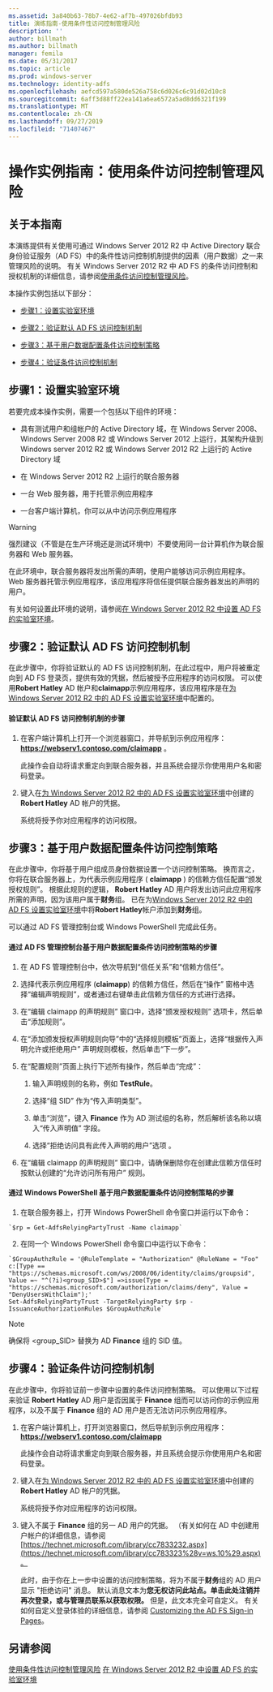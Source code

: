 ```yaml
---
ms.assetid: 3a840b63-78b7-4e62-af7b-497026bfdb93
title: 演练指南-使用条件性访问控制管理风险
description: ''
author: billmath
ms.author: billmath
manager: femila
ms.date: 05/31/2017
ms.topic: article
ms.prod: windows-server
ms.technology: identity-adfs
ms.openlocfilehash: aefcd597a580de526a758c6d026c6c91d02d10c8
ms.sourcegitcommit: 6aff3d88ff22ea141a6ea6572a5ad8dd6321f199
ms.translationtype: MT
ms.contentlocale: zh-CN
ms.lasthandoff: 09/27/2019
ms.locfileid: "71407467"
---
```

# <a name="walkthrough-guide-manage-risk-with-conditional-access-control"></a>操作实例指南：使用条件访问控制管理风险




## <a name="about-this-guide"></a>关于本指南
本演练提供有关使用可通过 Windows Server 2012 R2 中 Active Directory 联合身份验证服务（AD FS）中的条件性访问控制机制提供的因素（用户数据）之一来管理风险的说明。 有关 Windows Server 2012 R2 中 AD FS 的条件访问控制和授权机制的详细信息，请参阅[使用条件访问控制管理风险](../../ad-fs/operations/Manage-Risk-with-Conditional-Access-Control.md)。

本操作实例包括以下部分：

-   [步骤1：设置实验室环境](../../ad-fs/operations/Walkthrough-Guide--Manage-Risk-with-Conditional-Access-Control.md#BKMK_1)

-   [步骤2：验证默认 AD FS 访问控制机制](../../ad-fs/operations/Walkthrough-Guide--Manage-Risk-with-Conditional-Access-Control.md#BKMK_2)

-   [步骤3：基于用户数据配置条件访问控制策略](../../ad-fs/operations/Walkthrough-Guide--Manage-Risk-with-Conditional-Access-Control.md#BKMK_3)

-   [步骤4：验证条件访问控制机制](../../ad-fs/operations/Walkthrough-Guide--Manage-Risk-with-Conditional-Access-Control.md#BKMK_4)

## <a name="BKMK_1"></a>步骤1：设置实验室环境
若要完成本操作实例，需要一个包括以下组件的环境：

-   具有测试用户和组帐户的 Active Directory 域，在 Windows Server 2008、Windows Server 2008 R2 或 Windows Server 2012 上运行，其架构升级到 Windows server 2012 R2 或 Windows Server 2012 R2 上运行的 Active Directory 域

-   在 Windows Server 2012 R2 上运行的联合服务器

-   一台 Web 服务器，用于托管示例应用程序

-   一台客户端计算机，你可以从中访问示例应用程序

> [!WARNING]
> 强烈建议（不管是在生产环境还是测试环境中）不要使用同一台计算机作为联合服务器和 Web 服务器。

在此环境中，联合服务器将发出所需的声明，使用户能够访问示例应用程序。 Web 服务器托管示例应用程序，该应用程序将信任提供联合服务器发出的声明的用户。

有关如何设置此环境的说明，请参阅[在 Windows Server 2012 R2 中设置 AD FS 的实验室环境](../../ad-fs/deployment/Set-up-the-lab-environment-for-AD-FS-in-Windows-Server-2012-R2.md)。

## <a name="BKMK_2"></a>步骤2：验证默认 AD FS 访问控制机制
在此步骤中，你将验证默认的 AD FS 访问控制机制，在此过程中，用户将被重定向到 AD FS 登录页，提供有效的凭据，然后被授予应用程序的访问权限。 可以使用**Robert Hatley** AD 帐户和**claimapp**示例应用程序，该应用程序是在[为 Windows Server 2012 R2 中的 AD FS 设置实验室环境](../../ad-fs/deployment/Set-up-the-lab-environment-for-AD-FS-in-Windows-Server-2012-R2.md)中配置的。

#### <a name="to-verify-the-default-ad-fs-access-control-mechanism"></a>验证默认 AD FS 访问控制机制的步骤

1.  在客户端计算机上打开一个浏览器窗口，并导航到示例应用程序： **https://webserv1.contoso.com/claimapp** 。

    此操作会自动将请求重定向到联合服务器，并且系统会提示你使用用户名和密码登录。

2.  键入在[为 Windows Server 2012 R2 中的 AD FS 设置实验室环境](../../ad-fs/deployment/Set-up-the-lab-environment-for-AD-FS-in-Windows-Server-2012-R2.md)中创建的**Robert Hatley** AD 帐户的凭据。

    系统将授予你对应用程序的访问权限。

## <a name="BKMK_3"></a>步骤3：基于用户数据配置条件访问控制策略
在此步骤中，你将基于用户组成员身份数据设置一个访问控制策略。 换而言之，你将在联合服务器上，为代表示例应用程序 ( **claimapp** ) 的信赖方信任配置“颁发授权规则”。 根据此规则的逻辑， **Robert Hatley** AD 用户将发出访问此应用程序所需的声明，因为该用户属于**财务**组。 已在为[Windows Server 2012 R2 中的 AD FS 设置实验室环境](../../ad-fs/deployment/Set-up-the-lab-environment-for-AD-FS-in-Windows-Server-2012-R2.md)中将**Robert Hatley**帐户添加到**财务**组。

可以通过 AD FS 管理控制台或 Windows PowerShell 完成此任务。

#### <a name="to-configure-conditional-access-control-policy-based-on-user-data-via-the-ad-fs-management-console"></a>通过 AD FS 管理控制台基于用户数据配置条件访问控制策略的步骤

1.  在 AD FS 管理控制台中，依次导航到“信任关系”和“信赖方信任”。

2.  选择代表示例应用程序 (**claimapp**) 的信赖方信任，然后在“操作” 窗格中选择“编辑声明规则”，或者通过右键单击此信赖方信任的方式进行选择。

3.  在“编辑 claimapp 的声明规则” 窗口中，选择“颁发授权规则” 选项卡，然后单击“添加规则”。

4.  在“添加颁发授权声明规则向导”中的“选择规则模板”页面上，选择“根据传入声明允许或拒绝用户” 声明规则模板，然后单击“下一步”。

5.  在“配置规则”页面上执行下述所有操作，然后单击“完成”：

    1.  输入声明规则的名称，例如 **TestRule**。

    2.  选择“组 SID” 作为“传入声明类型”。

    3.  单击“浏览”，键入 **Finance** 作为 AD 测试组的名称，然后解析该名称以填入“传入声明值” 字段。

    4.  选择“拒绝访问具有此传入声明的用户”选项 。

6.  在“编辑 claimapp 的声明规则” 窗口中，请确保删除你在创建此信赖方信任时按默认创建的“允许访问所有用户” 规则。

#### <a name="to-configure-conditional-access-control-policy-based-on-user-data-via-windows-powershell"></a>通过 Windows PowerShell 基于用户数据配置条件访问控制策略的步骤

1.  在联合服务器上，打开 Windows PowerShell 命令窗口并运行以下命令：


~~~
`$rp = Get-AdfsRelyingPartyTrust -Name claimapp`
~~~


2. 在同一个 Windows PowerShell 命令窗口中运行以下命令：


~~~
`$GroupAuthzRule = '@RuleTemplate = "Authorization" @RuleName = "Foo" c:[Type == "https://schemas.microsoft.com/ws/2008/06/identity/claims/groupsid", Value =~ "^(?i)<group_SID>$"] =>issue(Type = "https://schemas.microsoft.com/authorization/claims/deny", Value = "DenyUsersWithClaim");'
Set-AdfsRelyingPartyTrust -TargetRelyingParty $rp -IssuanceAuthorizationRules $GroupAuthzRule`
~~~

> [!NOTE]
> 确保将 <group_SID> 替换为 AD **Finance** 组的 SID 值。

## <a name="BKMK_4"></a>步骤4：验证条件访问控制机制
在此步骤中，你将验证前一步骤中设置的条件访问控制策略。 可以使用以下过程来验证 **Robert Hatley** AD 用户是否因属于 **Finance** 组而可以访问你的示例应用程序，以及不属于 **Finance** 组的 AD 用户是否无法访问示例应用程序。

1.  在客户端计算机上，打开浏览器窗口，然后导航到示例应用程序： **https://webserv1.contoso.com/claimapp**

    此操作会自动将请求重定向到联合服务器，并且系统会提示你使用用户名和密码登录。

2.  键入在[为 Windows Server 2012 R2 中的 AD FS 设置实验室环境](../../ad-fs/deployment/Set-up-the-lab-environment-for-AD-FS-in-Windows-Server-2012-R2.md)中创建的**Robert Hatley** AD 帐户的凭据。

    系统将授予你对应用程序的访问权限。

3.  键入不属于 **Finance** 组的另一 AD 用户的凭据。 （有关如何在 AD 中创建用户帐户的详细信息，请参阅[https://technet.microsoft.com/library/cc7833232.aspx](https://technet.microsoft.com/library/cc783323%28v=ws.10%29.aspx)。

    此时，由于你在上一步中设置的访问控制策略，将为不属于**财务**组的 AD 用户显示 "拒绝访问" 消息。 默认消息文本为**您无权访问此站点。单击此处注销并再次登录，或与管理员联系以获取权限。** 但是，此文本完全可自定义。 有关如何自定义登录体验的详细信息，请参阅 [Customizing the AD FS Sign-in Pages](https://technet.microsoft.com/library/dn280950.aspx)。

## <a name="see-also"></a>另请参阅
[使用条件性访问控制管理风险](../../ad-fs/operations/Manage-Risk-with-Conditional-Access-Control.md)
[在 Windows Server 2012 R2 中设置 AD FS 的实验室环境](../deployment/Set-up-the-lab-environment-for-AD-FS-in-Windows-Server-2012-R2.md)




